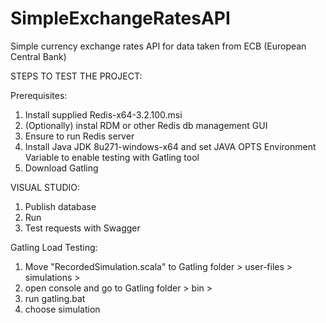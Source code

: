 # SimpleExchangeRatesAPI
Simple currency exchange rates API for data taken from ECB (European Central Bank)

STEPS TO TEST THE PROJECT:

Prerequisites:
1) Install supplied Redis-x64-3.2.100.msi
2) (Optionally) instal RDM or other Redis db management GUI
3) Ensure to run Redis server
4) Install Java JDK 8u271-windows-x64 and set JAVA OPTS Environment Variable to enable testing with Gatling tool
5) Download Gatling 

VISUAL STUDIO:
1) Publish database
2) Run
3) Test requests with Swagger

Gatling Load Testing:
1) Move "RecordedSimulation.scala" to Gatling folder > user-files > simulations > 
2) open console and go to Gatling folder > bin >
3) run gatling.bat
4) choose simulation
